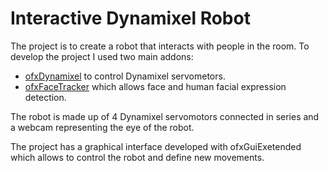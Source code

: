 # Interactive Dynamixel Robot

The project is to create a robot that interacts with people in the room. To develop the project I used two main addons:
- [ofxDynamixel](https://github.com/ghiouar/OfxDynamixel) to control Dynamixel servometors.
- [ofxFaceTracker](https://github.com/kylemcdonald/ofxFaceTracker) which allows face and human facial expression detection.

The robot is made up of 4 Dynamixel servomotors connected in series and a webcam representing the eye of the robot.

The project has a graphical interface developed with ofxGuiExetended which allows to control the robot and define new movements.